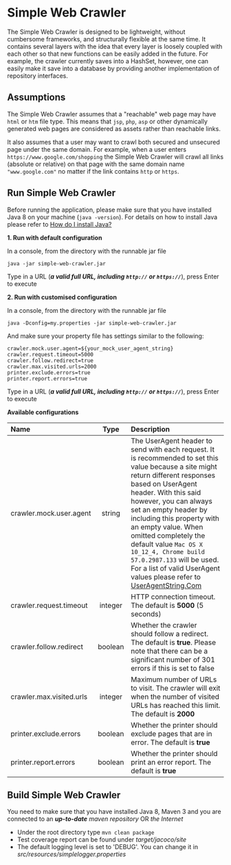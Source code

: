 Simple Web Crawler
==================

The Simple Web Crawler is designed to be lightweight, without cumbersome frameworks, and structurally flexible at the same time. It contains several layers with the idea that every layer is loosely coupled with each other so that new functions can be easily added in the future. For example, the crawler currently saves into a HashSet, however, one can easily make it save into a database by providing another implementation of repository interfaces.

Assumptions
-----------
The Simple Web Crawler assumes that a "reachable" web page may have `html` or `htm` file type. This means that `jsp`, `php`, `asp` or other dynamically generated web pages are considered as assets rather than reachable links.

It also assumes that a user may want to crawl both secured and unsecured page under the same domain. For example, when a user enters `https://www.google.com/shopping` the Simple Web Crawler will crawl all links (absolute or relative) on that page with the same domain name `"www.google.com"` no matter if the link contains `http` or `https`.

Run Simple Web Crawler
----------------------
Before running the application, please make sure that you have installed Java 8 on your machine (`java -version`). For details on how to install Java please refer to [How do I install Java?](https://www.java.com/en/download/help/download_options.xml)

**1. Run with default configuration** 

In a console, from the directory with the runnable jar file
```
java -jar simple-web-crawler.jar
```
Type in a URL (**_a valid full URL, including `http://` or `https://`_**), press Enter to execute

**2. Run with customised configuration**

In a console, from the directory with the runnable jar file
```
java -Dconfig=my.properties -jar simple-web-crawler.jar
```

And make sure your property file has settings similar to the following:
```
crawler.mock.user.agent=${your_mock_user_agent_string}
crawler.request.timeout=5000
crawler.follow.redirect=true
crawler.max.visited.urls=2000
printer.exclude.errors=true
printer.report.errors=true
```
Type in a URL (**_a valid full URL, including `http://` or `https://`_**), press Enter to execute 

**Available configurations** 

| Name                         | Type    | Description |
|:-----------------------------|:-------:|:------------|
| crawler.mock.user.agent      | string  | The UserAgent header to send with each request. It is recommended to set this value because a site might return different responses based on UserAgent header. With this said however, you can always set an empty header by including this property with an empty value. When omitted completely the default value `Mac OS X 10_12_4, Chrome build 57.0.2987.133` will be used. For a list of valid UserAgent values please refer to [UserAgentString.Com](http://www.useragentstring.com/pages/useragentstring.php) |
| crawler.request.timeout      | integer | HTTP connection timeout. The default is **5000** (5 seconds) |
| crawler.follow.redirect      | boolean | Whether the crawler should follow a redirect. The default is **true**. Please note that there can be a significant number of 301 errors if this is set to false |
| crawler.max.visited.urls     | integer | Maximum number of URLs to visit. The crawler will exit when the number of visited URLs has reached this limit. The default is **2000** |
| printer.exclude.errors       | boolean | Whether the printer should exclude pages that are in error. The default is **true** |
| printer.report.errors        | boolean | Whether the printer should print an error report. The default is **true** |

Build Simple Web Crawler
------------------------

You need to make sure that you have installed Java 8, Maven 3 and you are connected to an _**up-to-date** maven repository_ OR _the Internet_
* Under the root directory type `mvn clean package`
* Test coverage report can be found under _target/jacoco/site_
* The default logging level is set to 'DEBUG'. You can change it in _src/resources/simplelogger.properties_
